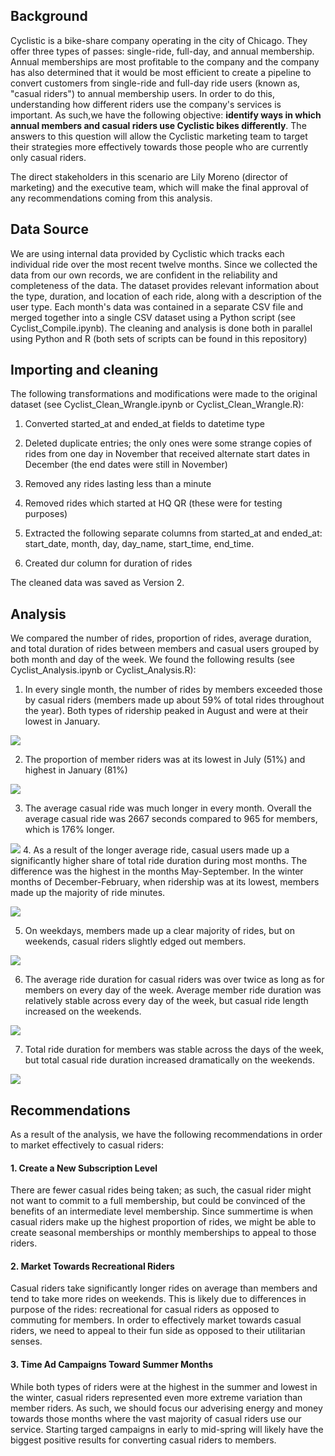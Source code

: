 ## Background

Cyclistic is a bike-share company operating in the city of Chicago. They offer three types of passes: single-ride, full-day, and annual membership. Annual memberships are most profitable to the company and the company has also determined that it would be most efficient to create a pipeline to convert customers from single-ride and full-day ride users (known as, "casual riders") to annual membership users. In order to do this, understanding how different riders use the company's services is important. As such,we have the following objective: **identify ways in which annual members and casual riders use Cyclistic bikes differently**. The answers to this question will allow the Cyclistic marketing team to target their strategies more effectively towards those people who are currently only casual riders.

The direct stakeholders in this scenario are Lily Moreno (director of marketing) and the executive team, which will make the final approval of any recommendations coming from this analysis.

## Data Source

We are using internal data provided by Cyclistic which tracks each individual ride over the most recent twelve months. Since we collected the data from our own records, we are confident in the reliability and completeness of the data. The dataset provides relevant information about the type, duration, and location of each ride, along with a description of the user type.  Each month's data was contained in a separate CSV file and merged together into a single CSV dataset using a Python script (see Cyclist_Compile.ipynb). The cleaning and analysis is done both in parallel using Python and R (both sets of scripts can be found in this repository)

## Importing and cleaning

The following transformations and modifications were made to the original dataset (see Cyclist_Clean_Wrangle.ipynb or Cyclist_Clean_Wrangle.R):

1. Converted started_at and ended_at fields to datetime type

2. Deleted duplicate entries; the only ones were some strange copies of rides from one day in November that received alternate start dates in December (the end dates were still in November)

3. Removed any rides lasting less than a minute

4. Removed rides which started at HQ QR (these were for testing purposes)

5. Extracted the following separate columns from started_at and ended_at: start_date, month, day, day_name, start_time, end_time.

6. Created dur column for duration of rides

The cleaned data was saved as Version 2.

## Analysis

We compared the number of rides, proportion of rides, average duration, and total duration of rides between members and casual users grouped by both month and day of the week. We found the following results (see Cyclist_Analysis.ipynb or Cyclist_Analysis.R):

1. In every single month, the number of rides by members exceeded those by casual riders (members made up about 59% of total rides throughout the year). Both types of ridership peaked in August and were at their lowest in January.

![](images/month_user.png)

2. The proportion of member riders was at its lowest in July (51%) and highest in January (81%)

![](images/prop_month_user.png) 

3. The average casual ride was much longer in every month. Overall the average casual ride was 2667 seconds compared to 965 for members, which is 176% longer. 

![](images/dur_month_user.png)
4. As a result of the longer average ride, casual users made up a significantly higher share of total ride duration during most months. The difference was the highest in the months May-September. In the winter months of December-February, when ridership was at its lowest, members made up the majority of ride minutes.

![](images/total_dur_month_user.png)

5. On weekdays, members made up a clear majority of rides, but on weekends, casual riders slightly edged out members.

![](images/day_user.png)

6. The average ride duration for casual riders was over twice as long as for members on every day of the week. Average member ride duration was relatively stable across every day of the week, but casual ride length increased on the weekends.

![](images/mean_dur_day_user.png)

7. Total ride duration for members was stable across the days of the week, but total casual ride duration increased dramatically on the weekends.

![](images/total_dur_day_user.png)

## Recommendations

As a result of the analysis, we have the following recommendations in order to market effectively to casual riders:

#### 1. Create a New Subscription Level

There are fewer casual rides being taken; as such, the casual rider might not want to commit to a full membership, but could be convinced of the benefits of an intermediate level membership. Since summertime is when casual riders make up the highest proportion of rides, we might be able to create seasonal memberships or monthly memberships to appeal to those riders.

#### 2. Market Towards Recreational Riders

Casual riders take significantly longer rides on average than members and tend to take more rides on weekends. This is likely due to differences in purpose of the rides: recreational for casual riders as opposed to commuting for members. In order to effectively market towards casual riders, we need to appeal to their fun side as opposed to their utilitarian senses.

#### 3. Time Ad Campaigns Toward Summer Months

While both types of riders were at the highest in the summer and lowest in the winter, casual riders represented even more extreme variation than member riders. As such, we should focus our adverising energy and money towards those months where the vast majority of casual riders use our service. Starting targed campaigns in early to mid-spring will likely have the biggest positive results for converting casual riders to members. 

